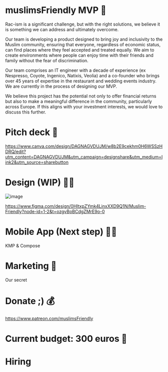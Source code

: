 # muslimsFriendly MVP 🙌

Rac-ism is a significant challenge, but with the right solutions, we believe it is something we can address and ultimately overcome. 

Our team is developing a product designed to bring joy and inclusivity to the Muslim community, ensuring that everyone, regardless of economic status, can find places where they feel accepted and treated equally. We aim to create environments where people can enjoy time with their friends and family without the fear of discrimination.

Our team comprises an IT engineer with a decade of experience (ex Nespresso, Coyote, Ingenico, Natixis, Veolia) and a co-founder who brings over 45 years of expertise in the restaurant and wedding events industry. We are currently in the process of designing our MVP.

We believe this project has the potential not only to offer financial returns but also to make a meaningful difference in the community, particularly across Europe. If this aligns with your investment interests, we would love to discuss this further.

# Pitch deck 🎒
https://www.canva.com/design/DAGNAGVDUJM/w8b2E9cekhm0H6WSSzHDRQ/edit?utm_content=DAGNAGVDUJM&utm_campaign=designshare&utm_medium=link2&utm_source=sharebutton

# Design (WIP) 👩‍🎨
![image](https://github.com/user-attachments/assets/a720db67-23c7-4a26-bf25-6ba830039e28)

https://www.figma.com/design/0HItxpZYmk4LinxXXD9Q1N/Muslim-Friendly?node-id=1-2&t=ozgvBoBCdgZMrE9o-0

# Mobile App (Next step) 🧑‍💻

KMP & Compose

# Marketing 🚀
Our secret

# Donate ;) 💰
https://www.patreon.com/muslimsFriendly

# Current budget: 300 euros 🏦

# Hiring
